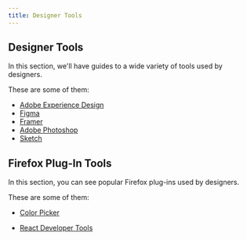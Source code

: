 ```yaml
---
title: Designer Tools
---
```

## Designer Tools

In this section, we'll have guides to a wide variety of tools used by designers.

These are some of them:

- [Adobe Experience Design](https://www.adobe.com/products/xd.html)
- [Figma](https://www.figma.com)
- [Framer](https://framer.com)
- [Adobe Photoshop](https://www.adobe.com/products/photoshop.html)
- [Sketch](https://www.sketchapp.com)

## Firefox Plug-In Tools 

In this section, you can see popular Firefox plug-ins used by designers.

These are some of them:

- [Color Picker](https://addons.mozilla.org/en-us/firefox/addon/colorzilla/?src=collection&collection_id=90e68e6a-f13f-5921-3412-5228262ca9db)

- [React Developer Tools](https://addons.mozilla.org/en-US/firefox/addon/react-devtools/)
